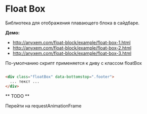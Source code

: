 # Float Box

Библиотека для отображения плавающего блока в сайдбаре.

**Демо:**
* http://anyxem.com/float-block/example/float-box-1.html
* http://anyxem.com/float-block/example/float-box-2.html
* http://anyxem.com/float-block/example/float-box-3.html

По-умолчанию скрипт применяется к диву с классом floatBox

``` html

<div class="floatBox" data-bottomstop=".footer">
  ... текст ...
</div>  

```

** TODO **

Перейти на requestAnimationFrame
